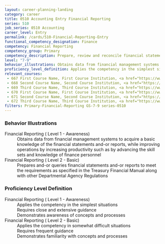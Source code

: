 ```yaml
---
layout: career-planning-landing
category: career
title: 0510 Accounting Entry Financial Reporting
series: 510
job_series: 0510 Accounting
career_level: Entry
permalink: /cards/510-Financial-Reporting-Entry
functional_competency_designation: Finance
competency: Financial Reporting
competency_group: Primary
competency_description: Prepare, review and reconcile financial statements and financial reports to meet reporting requirements and to support management decisions
level: "7-9"
behavior_illustrations: Obtains data from financial management systems to acquire a basic knowledge of the financial statements and-or reports, while improving operations by increasing productivity such as by advancing the skill sets and knowledge of finance personnel ? Prepares and-or queries financial statements and-or reports to meet the requirements as specified in the Treasury Financial Manual along with other Departmental Agency Regulations
proficiency_level_definition: Applies the competency in the simplest situations ? Requires close and extensive guidance ? Demonstrates awareness of concepts and processes ? Applies the competency in somewhat difficult situations ? Requires frequent guidance ? Demonstrates familiarity with concepts and processes
relevant_courses: 
 - 667 First Course Name, First Course Institution, <a href="https://www.cfo.gov">www.cfo.gov</a>
 - 668 Second Course Name, Second Course Institution, <a href="https://www.cfo.gov">www.cfo.gov</a>
 - 669 Third Course Name, Third Course Institution, <a href="https://www.cfo.gov">www.cfo.gov</a>
 - 670 First Course Name, First Course Institution, <a href="https://www.cfo.gov">www.cfo.gov</a>
 - 671 Second Course Name, Second Course Institution, <a href="https://www.cfo.gov">www.cfo.gov</a>
 - 672 Third Course Name, Third Course Institution, <a href="https://www.cfo.gov">www.cfo.gov</a>
filters: Primary-Financial-Reporting GS-7-9 series-0510
---
```


<div class="desktop:grid-col-6 margin-y-205">
  <div class="border-top-05 bg-white padding-2 shadow-5 height-full members-hover border-1px border-gray-30 border-top-orange radius-lg">
    <h3>Behavior Illustrations</h3>
    <dl class="text-base"><dt>Financial Reporting ( Level 1 - Awareness)</dt><dd>Obtains data from financial management systems to acquire a basic knowledge of the financial statements and-or reports, while improving operations by increasing productivity such as by advancing the skill sets and knowledge of finance personnel</dd><dt>Financial Reporting ( Level 2 - Basic)</dt><dd>Prepares and-or queries financial statements and-or reports to meet the requirements as specified in the Treasury Financial Manual along with other Departmental Agency Regulations</dd></dl>
  </div>
</div>
<div class="desktop:grid-col-6 margin-y-205">
  <div class="border-top-05 bg-white padding-2 shadow-5 height-full members-hover border-1px border-gray-30 border-top-orange radius-lg">
    <h3>Proficiency Level Definition</h3>
    <dl class="text-base"><dt>Financial Reporting ( Level 1 - Awareness)</dt><dd>Applies the competency in the simplest situations </dd><dd> Requires close and extensive guidance </dd><dd> Demonstrates awareness of concepts and processes</dd><dt>Financial Reporting ( Level 2 - Basic)</dt><dd>Applies the competency in somewhat difficult situations </dd><dd> Requires frequent guidance </dd><dd> Demonstrates familiarity with concepts and processes</dd></dl>
  </div>
</div>